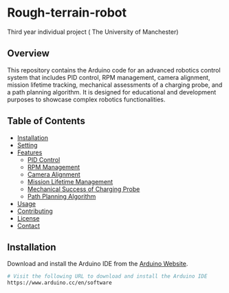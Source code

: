 # Rough-terrain-robot
Third year individual project ( The University of Manchester) 

## Overview
This repository contains the Arduino code for an advanced robotics control system that includes PID control, RPM management, camera alignment, mission lifetime tracking, mechanical assessments of a charging probe, and a path planning algorithm. It is designed for educational and development purposes to showcase complex robotics functionalities.

## Table of Contents
- [Installation](./Installation)
- [Setting](./Setting)
- [Features](./Features)
  - [PID Control](./Features.md#pid-control)
  - [RPM Management](./Features.md#rpm-management)
  - [Camera Alignment](./Features.md#camera-alignment)
  - [Mission Lifetime Management](./Features.md#mission-lifetime-management)
  - [Mechanical Success of Charging Probe](./Features.md#mechanical-success-of-charging-probe)
  - [Path Planning Algorithm](./Features.md#path-planning-algorithm)
- [Usage](#usage)
- [Contributing](#contributing)
- [License](#license)
- [Contact](#contact)

## Installation
Download and install the Arduino IDE from the [Arduino Website](https://www.arduino.cc/en/software).

```bash
# Visit the following URL to download and install the Arduino IDE
https://www.arduino.cc/en/software

